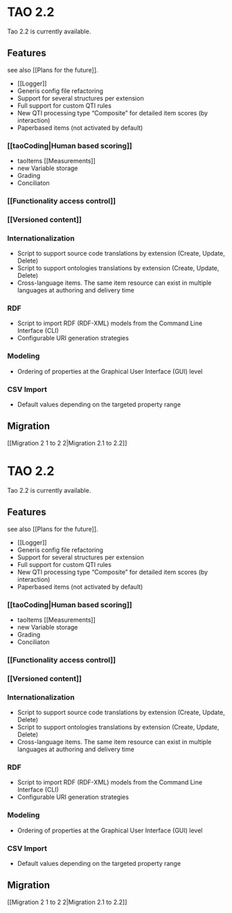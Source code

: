 <!--
created_at: '2011-12-02 11:53:53'
updated_at: '2012-07-09 15:47:37'
authors:
    - 'Lionel Lecaque'
tags:
    - 'Past release history'
-->

TAO 2.2
=======

Tao 2.2 is currently available.

Features
--------

see also [[Plans for the future]].

-   [[Logger]]
-   Generis config file refactoring
-   Support for several structures per extension
-   Full support for custom QTI rules
-   New QTI processing type “Composite” for detailed item scores (by interaction)
-   Paperbased items (not activated by default)

### [[taoCoding|Human based scoring]]

-   taoItems [[Measurements]]
-   new Variable storage
-   Grading
-   Conciliaton

### [[Functionality access control]]

### [[Versioned content]]

### Internationalization

-   Script to support source code translations by extension (Create, Update, Delete)
-   Script to support ontologies translations by extension (Create, Update, Delete)
-   Cross-language items. The same item resource can exist in multiple languages at authoring and delivery time

### RDF

-   Script to import RDF (RDF-XML) models from the Command Line Interface (CLI)
-   Configurable URI generation strategies

### Modeling

-   Ordering of properties at the Graphical User Interface (GUI) level

### CSV Import

-   Default values depending on the targeted property range

Migration
---------

[[Migration 2 1 to 2 2|Migration 2.1 to 2.2]]

TAO 2.2
=======

Tao 2.2 is currently available.

Features
--------

see also [[Plans for the future]].

-   [[Logger]]
-   Generis config file refactoring
-   Support for several structures per extension
-   Full support for custom QTI rules
-   New QTI processing type “Composite” for detailed item scores (by interaction)
-   Paperbased items (not activated by default)

### [[taoCoding|Human based scoring]]

-   taoItems [[Measurements]]
-   new Variable storage
-   Grading
-   Conciliaton

### [[Functionality access control]]

### [[Versioned content]]

### Internationalization

-   Script to support source code translations by extension (Create, Update, Delete)
-   Script to support ontologies translations by extension (Create, Update, Delete)
-   Cross-language items. The same item resource can exist in multiple languages at authoring and delivery time

### RDF

-   Script to import RDF (RDF-XML) models from the Command Line Interface (CLI)
-   Configurable URI generation strategies

### Modeling

-   Ordering of properties at the Graphical User Interface (GUI) level

### CSV Import

-   Default values depending on the targeted property range

Migration
---------

[[Migration 2 1 to 2 2|Migration 2.1 to 2.2]]


